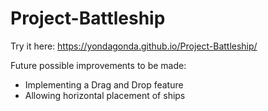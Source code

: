 # Project-Battleship

Try it here: https://yondagonda.github.io/Project-Battleship/

Future possible improvements to be made:
- Implementing a Drag and Drop feature
- Allowing horizontal placement of ships
